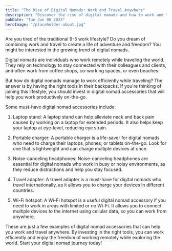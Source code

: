 ```yaml
---
title: "The Rise of Digital Nomads: Work and Travel Anywhere"
description: "Discover the rise of digital nomads and how to work and travel anywhere. Learn about digital nomad accessories to enhance your productivity on-the-go."
pubDate: "Tue Jun 06 2023"
heroImage: "/placeholder-about.jpg"
---
```


Are you tired of the traditional 9-5 work lifestyle? Do you dream of combining work and travel to create a life of adventure and freedom? You might be interested in the growing trend of digital nomads.

Digital nomads are individuals who work remotely while traveling the world. They rely on technology to stay connected with their colleagues and clients, and often work from coffee shops, co-working spaces, or even beaches.

But how do digital nomads manage to work efficiently while traveling? The answer is by having the right tools in their backpacks. If you&#39;re thinking of joining this lifestyle, you should invest in digital nomad accessories that will help you work productively on-the-go.

Some must-have digital nomad accessories include:

1. Laptop stand: A laptop stand can help alleviate neck and back pain caused by working on a laptop for extended periods. It also helps keep your laptop at eye-level, reducing eye strain.

2. Portable charger: A portable charger is a life-saver for digital nomads who need to charge their laptops, phones, or tablets on-the-go. Look for one that is lightweight and can charge multiple devices at once.

3. Noise-canceling headphones: Noise-canceling headphones are essential for digital nomads who work in busy or noisy environments, as they reduce distractions and help you stay focused.

4. Travel adapter: A travel adapter is a must-have for digital nomads who travel internationally, as it allows you to charge your devices in different countries.

5. Wi-Fi hotspot: A Wi-Fi hotspot is a useful digital nomad accessory if you need to work in areas with limited or no Wi-Fi. It allows you to connect multiple devices to the internet using cellular data, so you can work from anywhere.

These are just a few examples of digital nomad accessories that can help you work and travel anywhere. By investing in the right tools, you can work efficiently and enjoy the freedom of working remotely while exploring the world. Start your digital nomad journey today!